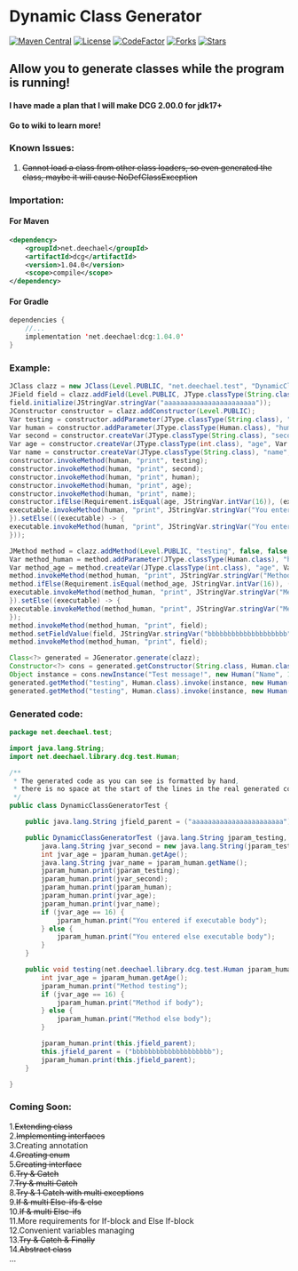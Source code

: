 # Dynamic Class Generator 
[![Maven Central](https://maven-badges.herokuapp.com/maven-central/net.deechael/dcg/badge.svg)](https://maven-badges.herokuapp.com/maven-central/net.deechael/dcg)
[![License](https://img.shields.io/github/license/DeeChael/DynamicClassGenerator.svg)](https://www.gnu.org/licenses/gpl-3.0.html)
[![CodeFactor](https://www.codefactor.io/repository/github/deechael/dynamicclassgenerator/badge)](https://www.codefactor.io/repository/github/theothers-smp-project/dynamicclassgenerator)
[![Forks](https://img.shields.io/github/forks/DeeChael/DynamicClassGenerator.svg)](https://github.com/DeeChael/DynamicClassGenerator/fork)
[![Stars](https://img.shields.io/github/stars/DeeChael/DynamicClassGenerator.svg)](https://github.com/DeeChael/DynamicClassGenerator/stargazers)
## Allow you to generate classes while the program is running!

#### I have made a plan that I will make DCG 2.00.0 for jdk17+

<b>Go to wiki to learn more!</b>

### Known Issues:
1. <s>Cannot load a class from other class loaders, so even generated the class, maybe it will cause NoDefClassException</s>

### Importation:
#### For Maven
```xml
<dependency>
    <groupId>net.deechael</groupId>
    <artifactId>dcg</artifactId>
    <version>1.04.0</version>
    <scope>compile</scope>
</dependency>
```
#### For Gradle
```kotlin
dependencies { 
    //...
    implementation 'net.deechael:dcg:1.04.0'
}
```

### Example:
```java
JClass clazz = new JClass(Level.PUBLIC, "net.deechael.test", "DynamicClassGeneratorTest");
JField field = clazz.addField(Level.PUBLIC, JType.classType(String.class), "parent", false, false);
field.initialize(JStringVar.stringVar("aaaaaaaaaaaaaaaaaaaaaaa"));
JConstructor constructor = clazz.addConstructor(Level.PUBLIC);
Var testing = constructor.addParameter(JType.classType(String.class), "testing");
Var human = constructor.addParameter(JType.classType(Human.class), "human");
Var second = constructor.createVar(JType.classType(String.class), "second", Var.constructor(JType.classType(String.class), testing));
Var age = constructor.createVar(JType.classType(int.class), "age", Var.invokeMethod(human, "getAge"));
Var name = constructor.createVar(JType.classType(String.class), "name", Var.invokeMethod(human, "getName"));
constructor.invokeMethod(human, "print", testing);
constructor.invokeMethod(human, "print", second);
constructor.invokeMethod(human, "print", human);
constructor.invokeMethod(human, "print", age);
constructor.invokeMethod(human, "print", name);
constructor.ifElse(Requirement.isEqual(age, JStringVar.intVar(16)), (executable) -> {
executable.invokeMethod(human, "print", JStringVar.stringVar("You entered if executable body"));
}).setElse(((executable) -> {
executable.invokeMethod(human, "print", JStringVar.stringVar("You entered else executable body"));
}));

JMethod method = clazz.addMethod(Level.PUBLIC, "testing", false, false, false);
Var method_human = method.addParameter(JType.classType(Human.class), "human");
Var method_age = method.createVar(JType.classType(int.class), "age", Var.invokeMethod(human, "getAge"));
method.invokeMethod(method_human, "print", JStringVar.stringVar("Method testing"));
method.ifElse(Requirement.isEqual(method_age, JStringVar.intVar(16)), (executable) -> {
executable.invokeMethod(method_human, "print", JStringVar.stringVar("Method if body"));
}).setElse((executable) -> {
executable.invokeMethod(method_human, "print", JStringVar.stringVar("Method else body"));
});
method.invokeMethod(method_human, "print", field);
method.setFieldValue(field, JStringVar.stringVar("bbbbbbbbbbbbbbbbbbbb"));
method.invokeMethod(method_human, "print", field);

Class<?> generated = JGenerator.generate(clazz);
Constructor<?> cons = generated.getConstructor(String.class, Human.class);
Object instance = cons.newInstance("Test message!", new Human("Name", 16));
generated.getMethod("testing", Human.class).invoke(instance, new Human("DeeChael", 16));
generated.getMethod("testing", Human.class).invoke(instance, new Human("DeeChael", 39));
```

### Generated code:
```java
package net.deechael.test;

import java.lang.String;
import net.deechael.library.dcg.test.Human;

/**
 * The generated code as you can see is formatted by hand,
 * there is no space at the start of the lines in the real generated code
 */
public class DynamicClassGeneratorTest {

    public java.lang.String jfield_parent = ("aaaaaaaaaaaaaaaaaaaaaaa");

    public DynamicClassGeneratorTest (java.lang.String jparam_testing, net.deechael.library.dcg.test.Human jparam_human) {
        java.lang.String jvar_second = new java.lang.String(jparam_testing);
        int jvar_age = jparam_human.getAge();
        java.lang.String jvar_name = jparam_human.getName();
        jparam_human.print(jparam_testing);
        jparam_human.print(jvar_second);
        jparam_human.print(jparam_human);
        jparam_human.print(jvar_age);
        jparam_human.print(jvar_name);
        if (jvar_age == 16) {
            jparam_human.print("You entered if executable body");
        } else {
            jparam_human.print("You entered else executable body");
        }
    }

    public void testing(net.deechael.library.dcg.test.Human jparam_human) {
        int jvar_age = jparam_human.getAge();
        jparam_human.print("Method testing");
        if (jvar_age == 16) {
            jparam_human.print("Method if body");
        } else {
            jparam_human.print("Method else body");
        }

        jparam_human.print(this.jfield_parent);
        this.jfield_parent = ("bbbbbbbbbbbbbbbbbbbb");
        jparam_human.print(this.jfield_parent);
    }

}
```

### Coming Soon:

1.<s>Extending class</s>\
2.<s>Implementing interfaces</s>\
3.Creating annotation\
4.<s>Creating enum</s>\
5.<s>Creating interface</s>\
6.<s>Try & Catch</s>\
7.<s>Try & multi Catch</s>\
8.<s>Try & 1 Catch with multi exceptions</s>\
9.<s>If & multi Else-ifs & else</s>\
10.<s>If & multi Else-ifs</s>\
11.More requirements for If-block and Else If-block\
12.Convenient variables managing\
13.<s>Try & Catch & Finally</s>\
14.<s>Abstract class</s>\
...
